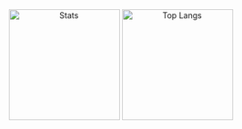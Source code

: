 <div align="center" class="githubStatistics">
  <img src="https://github-readme-stats.vercel.app/api/?username=kanansnote&show_icons=true&theme=dark&rank_icon=github&custom_title=Kanan+N+-+Software+and+Web+Developer" alt="Stats" height="195">
  <img src="https://github-readme-stats.vercel.app/api/top-langs/?username=kanansnote&theme=dark&layout=compact" alt="Top Langs" height="195">
</div>
